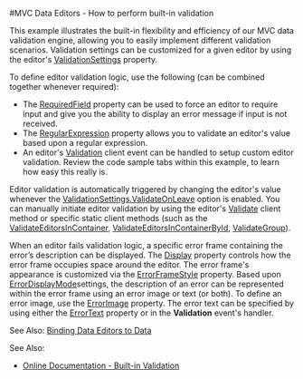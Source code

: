 
#MVC Data Editors - How to perform built-in validation

This example illustrates the built-in flexibility and efficiency of our MVC data validation engine, allowing you to easily implement different validation scenarios. Validation settings can be customized for a given editor by using the editor's  [ValidationSettings](http://help.devexpress.com/#AspNet/clsDevExpressWebASPxEditorsValidationSettingstopic)  property.

To define editor validation logic, use the following (can be combined together whenever required):

-   The  [RequiredField](http://help.devexpress.com/AspNet/DevExpressWebASPxEditorsValidationSettings_RequiredFieldtopic.aspx)  property can be used to force an editor to require input and give you the ability to display an error message if input is not received.
-   The  [RegularExpression](http://help.devexpress.com/AspNet/DevExpressWebASPxEditorsValidationSettings_RegularExpressiontopic.aspx)  property allows you to validate an editor's value based upon a regular expression.
-   An editor's  [Validation](http://help.devexpress.com/AspNet/DevExpressWebASPxEditorsScriptsASPxClientEdit_Validationtopic.aspx)  client event can be handled to setup custom editor validation. Review the code sample tabs within this example, to learn how easy this really is.

Editor validation is automatically triggered by changing the editor's value whenever the  [ValidationSettings.ValidateOnLeave](http://help.devexpress.com/AspNet/DevExpressWebASPxEditorsValidationSettings_ValidateOnLeavetopic.aspx)  option is enabled. You can manually initiate editor validation by using the editor's  [Validate](http://help.devexpress.com/AspNet/DevExpressWebASPxEditorsScriptsASPxClientEdit_Validatetopic.aspx)  client method or specific static client methods (such as the  [ValidateEditorsInContainer](http://help.devexpress.com/AspNet/DevExpressWebASPxEditorsScriptsASPxClientEdit_ValidateEditorsInContainertopic.aspx),  [ValidateEditorsInContainerById](http://help.devexpress.com/AspNet/DevExpressWebASPxEditorsScriptsASPxClientEdit_ValidateEditorsInContainerByIdtopic.aspx),  [ValidateGroup](http://help.devexpress.com/AspNet/DevExpressWebASPxEditorsScriptsASPxClientEdit_ValidateGrouptopic.aspx)).

When an editor fails validation logic, a specific error frame containing the error’s description can be displayed. The  [Display](http://help.devexpress.com/AspNet/DevExpressWebASPxEditorsValidationSettings_Displaytopic.aspx)  property controls how the error frame occupies space around the editor. The error frame's appearance is customized via the  [ErrorFrameStyle](http://help.devexpress.com/AspNet/DevExpressWebASPxEditorsValidationSettings_ErrorFrameStyletopic.aspx)  property. Based upon  [ErrorDisplayMode](http://help.devexpress.com/AspNet/DevExpressWebASPxEditorsValidationSettings_ErrorDisplayModetopic.aspx)settings, the description of an error can be represented within the error frame using an error image or text (or both). To define an error image, use the  [ErrorImage](http://help.devexpress.com/AspNet/DevExpressWebASPxEditorsValidationSettings_ErrorImagetopic.aspx)  property. The error text can be specified by using either the  [ErrorText](http://help.devexpress.com/AspNet/DevExpressWebASPxEditorsValidationSettings_ErrorTexttopic.aspx)  property or in the  **Validation**  event's handler.

See Also:  [Binding Data Editors to Data](https://documentation.devexpress.com/AspNet/11784/ASP-NET-MVC-Extensions/Data-Editors-Extensions/Common-Concepts/Binding-Data-Editors-to-Data)

  
See Also: 

-   [Online Documentation - Built-in Validation](http://help.devexpress.com/#AspNet/CustomDocument12059)
